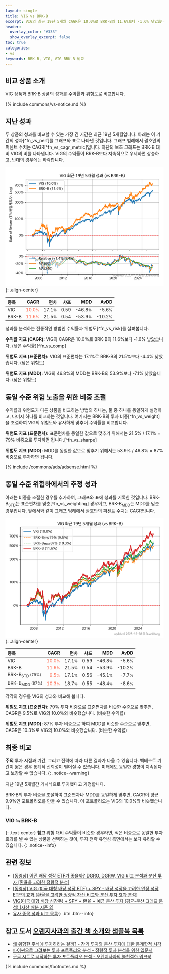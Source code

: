 ```yaml
---
layout: single
title: VIG vs BRK-B
excerpt: VIG의 최근 19년 5개월 CAGR은 10.0%로 BRK-B의 11.6%보다 -1.6% 낮았습니다.
header:
  overlay_color: "#333"
  show_overlay_excerpt: false
toc: true
categories:
- vs
keywords: BRK-B, VIG, VIG BRK-B 비교
---
```


## 비교 상품 소개


VIG 상품과 BRK-B 상품의 성과를 수익률과 위험도로 비교합니다.





{% include commons/vs-notice.md %}

## 지난 성과

두 상품의 성과를 비교할 수 있는 가장 긴 기간은 최근 19년 5개월입니다. 아래는 이 기간의 성과[^fn_vs_perf]를 그래프와 표로 나타낸 것입니다.
그래프 범례에서 괄호안의 퍼센트 수치는 CAGR[^fn_vs_cagr_metric]입니다.
하단의 보조 그래프는 BRK-B 대비 VIG의 비를 나타냅니다.
VIG의 수익률이 BRK-B보다 지속적으로 우세하면 상승하고, 반대의 경우에는 하락합니다.

![VIG](/vs/images/vig-vs-brk-b_dual.png){: .align-center}

| **종목** | **CAGR** | **편차** | **샤프** | **MDD** | **AvDD** |
| :------------ | ------: | -----------: | -------: | ------: | -------: |
| VIG | <span style="color: tomato">10.0<small>%</small></span> | 17.1<small>%</small> | 0.59 | -46.8<small>%</small> | -5.6<small>%</small> |
| BRK-B | <span style="color: tomato">11.6<small>%</small></span> | 21.5<small>%</small> | 0.54 | -53.9<small>%</small> | -10.2<small>%</small> |

<!-- more -->


성과를 분석하는 전통적인 방법인 수익률과 위험도[^fn_vs_risk]를 살펴봅니다.

**수익률 지표 (CAGR):** VIG의 CAGR은 10.0%로 BRK-B의 11.6%보다 -1.6% 낮았습니다. (낮은 수익률)[^fn_vs_comp]

**위험도 지표 (표준편차):** VIG의 표준편차는 17.1%로 BRK-B의 21.5%보다 -4.4% 낮았습니다. (낮은 위험도)

**위험도 지표 (MDD):** VIG의 46.8%의 MDD는 BRK-B의 53.9%보다 -7.1% 낮았습니다. (낮은 위험도)



## 동일 수준 위험 노출을 위한 비중 조절

수익률과 위험도가 다른 상품을 비교하는 방법의 하나는, 둘 중 하나를 동일하게 설정하고, 나머지 하나를 비교하는 것입니다.
여기서는 BRK-B의 투자 비중[^fn_vs_weight]을 조절하여 VIG의 위험도와 유사하게 맞추어 수익률를 비교합니다.

**위험도 지표 (표준편차):** 표준편차를 동일한 값으로 맞추기 위해서는 21.5% / 17.1% = 79% 비중으로 투자하면 됩니다.[^fn_vs_sharpe]

**위험도 지표 (MDD):** MDD를 동일한 값으로 맞추기 위해서는 53.9% / 46.8% = 87% 비중으로 투자하면 됩니다.


{% include /commons/ads/adsense.html %}



## 동일 수준 위험하에서의 추정 성과

아래는 비중을 조절한 경우를 추가하여, 그래프와 표에 성과를 기록한 것입니다.
BRK-B<sub>STD</sub>는 표준편차를 맞춘[^fn_vs_weighting] 경우이고, BRK-B<sub>MDD</sub>는 MDD를 맞춘 경우입니다.
앞에서와 같이 그래프 범례에서 괄호안의 퍼센트 수치는 CAGR입니다.


![VIG](/vs/images/vig-vs-brk-b.png){: .align-center}



| **종목** | **CAGR** | **편차** | **샤프** | **MDD** | **AvDD** |
| :------------ | ------: | -----------: | -------: | ------: | -------: |
| VIG | <span style="color: tomato">10.0<small>%</small></span> | 17.1<small>%</small> | 0.59 | -46.8<small>%</small> | -5.6<small>%</small> |
| BRK-B | <span style="color: tomato">11.6<small>%</small></span> | 21.5<small>%</small> | 0.54 | -53.9<small>%</small> | -10.2<small>%</small> |
| BRK-B<sub>STD</sub> <small>(79%)</small> | <span style="color: tomato">9.5<small>%</small></span> | 17.1<small>%</small> | 0.56 | -45.1<small>%</small> | -7.7<small>%</small> |
| BRK-B<sub>MDD</sub> <small>(87%)</small> | <span style="color: tomato">10.3<small>%</small></span> | 18.7<small>%</small> | 0.55 | -48.4<small>%</small> | -8.6<small>%</small> |



각각의 경우를 VIG의 성과와 비교해 봅니다.

**위험도 지표 (표준편차):** 79% 투자 비중으로 표준편차를 비슷한 수준으로 맞추면, CAGR은 9.5%로 VIG의 10.0%와 비슷했습니다. (비슷한 수익률)

**위험도 지표 (MDD):** 87% 투자 비중으로 하여 MDD를 비슷한 수준으로 맞추면, CAGR은 10.3%로 VIG의 10.0%와 비슷했습니다. (비슷한 수익률)




## 최종 비교

**주의** 투자 시점과 기간, 그리고 전략에 따라 다른 결과가 나올 수 있습니다. 백테스트 기간이 짧은 경우 통계적 신뢰성이 떨어질 수 있습니다. 미래에도 동일한 경향이 지속된다고 보장할 수 없습니다.
{: .notice--warning}

지난 19년 5개월간 거치식으로 투자했다고 가정합니다.

BRK-B의 투자 비중을 조절하여 표준편차나 MDD를 동일하게 맞추면, CAGR이 평균 9.9%인 포트폴리오를 만들 수 있습니다.
이 포트폴리오는 VIG의 10.0%와 비슷했습니다.

### VIG ≒ BRK-B
{: .text-center}
**참고** 위험 대비 수익률이 비슷한 경우라면, 적은 비중으로 동일한 투자 효과를 낼 수 있는 상품을 선택하는 것이, 투자 전략 유연성 측면에서는 보다 유리할 수 있습니다.
{: .notice--info}


## 관련 정보

- [[동영상] 어떤 배당 성장 ETF가 좋을까? DGRO, DGRW, VIG 비교 분석과 분산 투자 [환율을 고려한 정량적 분석]](https://youtu.be/l8JDXd0hOM4)
- [[동영상] VIG (미국 대형 배당 성장 ETF) +  SPY - 배당 성장을 고려한 안정 성장 ETF의 효과 [환율을 고려한 정량적 자산 비교와 분산 투자 효과 분석]](https://youtu.be/vAYIWlb1mik)
- [VIG(미국 대형 배당 성장주) + SPY + 환율 + 예금 분산 투자 (평균-분산 그래프 분석) [자산 배분 시즌 2]](https://m.blog.naver.com/onuri2005/223927303964)
- [유사 종목 성과 비교 목록](/vs/){: .btn .btn--info}


## 참고 도서 [오렌지사과의 출간 책 소개와 샘플북 목록](https://kongdori.tistory.com/691)

- [왜 위험한 주식에 투자하라는 걸까? - 장기 투자와 분산 투자에 대한 통계학적 시각](https://kongdori.tistory.com/421)
- [파이썬으로 그려보는 투자 포트폴리오 분석  - 정량적 투자 분석을 위한 입문서](https://kongdori.tistory.com/643)
- [구글 시트로 시작하는 투자 포트폴리오 분석 - 오렌지사과의 불친절한 워크북](https://kongdori.tistory.com/449)

{% include commons/footnotes.md %}